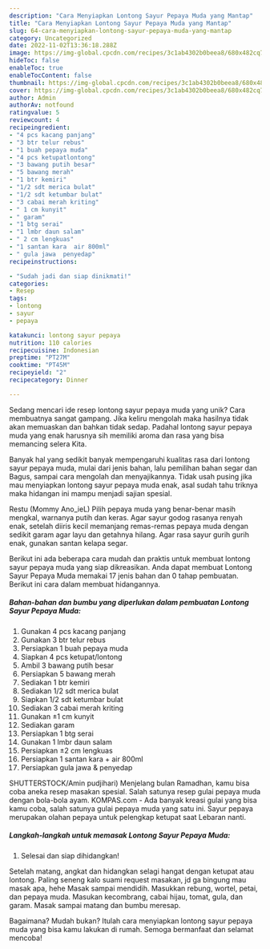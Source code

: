 ```yaml
---
description: "Cara Menyiapkan Lontong Sayur Pepaya Muda yang Mantap"
title: "Cara Menyiapkan Lontong Sayur Pepaya Muda yang Mantap"
slug: 64-cara-menyiapkan-lontong-sayur-pepaya-muda-yang-mantap
category: Uncategorized
date: 2022-11-02T13:36:18.288Z
image: https://img-global.cpcdn.com/recipes/3c1ab4302b0beea8/680x482cq70/lontong-sayur-pepaya-muda-foto-resep-utama.jpg
hideToc: false
enableToc: true
enableTocContent: false
thumbnail: https://img-global.cpcdn.com/recipes/3c1ab4302b0beea8/680x482cq70/lontong-sayur-pepaya-muda-foto-resep-utama.jpg
cover: https://img-global.cpcdn.com/recipes/3c1ab4302b0beea8/680x482cq70/lontong-sayur-pepaya-muda-foto-resep-utama.jpg
author: Admin
authorAv: notfound
ratingvalue: 5
reviewcount: 4
recipeingredient:
- "4 pcs kacang panjang"
- "3 btr telur rebus"
- "1 buah pepaya muda"
- "4 pcs ketupatlontong"
- "3 bawang putih besar"
- "5 bawang merah"
- "1 btr kemiri"
- "1/2 sdt merica bulat"
- "1/2 sdt ketumbar bulat"
- "3 cabai merah kriting"
- " 1 cm kunyit"
- " garam"
- "1 btg serai"
- "1 lmbr daun salam"
- " 2 cm lengkuas"
- "1 santan kara  air 800ml"
- " gula jawa  penyedap"
recipeinstructions:

- "Sudah jadi dan siap dinikmati!"
categories:
- Resep
tags:
- lontong
- sayur
- pepaya

katakunci: lontong sayur pepaya 
nutrition: 110 calories
recipecuisine: Indonesian
preptime: "PT27M"
cooktime: "PT45M"
recipeyield: "2"
recipecategory: Dinner

---
```





Sedang mencari ide resep lontong sayur pepaya muda yang unik? Cara membuatnya sangat gampang. Jika keliru mengolah maka hasilnya tidak akan memuaskan dan bahkan tidak sedap. Padahal lontong sayur pepaya muda yang enak harusnya sih memiliki aroma dan rasa yang bisa memancing selera Kita.





Banyak hal yang sedikit banyak mempengaruhi kualitas rasa dari lontong sayur pepaya muda, mulai dari jenis bahan, lalu pemilihan bahan segar dan Bagus, sampai cara mengolah dan menyajikannya. Tidak usah pusing jika mau menyiapkan lontong sayur pepaya muda enak,      asal sudah tahu triknya maka hidangan ini mampu menjadi sajian spesial.














Restu (Mommy Ano_ieL) Pilih pepaya muda yang benar-benar masih mengkal, warnanya putih dan keras. Agar sayur godog rasanya renyah enak, setelah diiris kecil memanjang remas-remas pepaya muda dengan sedikit garam agar layu dan getahnya hilang. Agar rasa sayur gurih gurih enak, gunakan santan kelapa segar.






Berikut ini ada beberapa cara mudah dan praktis untuk membuat lontong sayur pepaya muda yang siap dikreasikan. Anda dapat membuat Lontong Sayur Pepaya Muda memakai 17 jenis bahan dan 0 tahap pembuatan. Berikut ini cara dalam membuat hidangannya.

<!--inarticleads1-->

##### Bahan-bahan dan bumbu yang diperlukan dalam pembuatan Lontong Sayur Pepaya Muda:

1. Gunakan 4 pcs kacang panjang
1. Gunakan 3 btr telur rebus
1. Persiapkan 1 buah pepaya muda
1. Siapkan 4 pcs ketupat/lontong
1. Ambil 3 bawang putih besar
1. Persiapkan 5 bawang merah
1. Sediakan 1 btr kemiri
1. Sediakan 1/2 sdt merica bulat
1. Siapkan 1/2 sdt ketumbar bulat
1. Sediakan 3 cabai merah kriting
1. Gunakan  ±1 cm kunyit
1. Sediakan  garam
1. Persiapkan 1 btg serai
1. Gunakan 1 lmbr daun salam
1. Persiapkan  ±2 cm lengkuas
1. Persiapkan 1 santan kara + air 800ml
1. Persiapkan  gula jawa &amp; penyedap


SHUTTERSTOCK/Amin pudjihari) Menjelang bulan Ramadhan, kamu bisa coba aneka resep masakan spesial. Salah satunya resep gulai pepaya muda dengan bola-bola ayam. KOMPAS.com - Ada banyak kreasi gulai yang bisa kamu coba, salah satunya gulai pepaya muda yang satu ini. Sayur pepaya merupakan olahan pepaya untuk pelengkap ketupat saat Lebaran nanti. 

<!--inarticleads2-->

##### Langkah-langkah untuk memasak Lontong Sayur Pepaya Muda:


1. Selesai dan siap dihidangkan!

Setelah matang, angkat dan hidangkan selagi hangat dengan ketupat atau lontong. Paling seneng kalo suami request masakan, jd ga bingung mau masak apa, hehe Masak sampai mendidih. Masukkan rebung, wortel, petai, dan pepaya muda. Masukan kecombrang, cabai hijau, tomat, gula, dan garam. Masak sampai matang dan bumbu meresap. 

Bagaimana? Mudah bukan? Itulah cara menyiapkan lontong sayur pepaya muda yang bisa kamu lakukan di rumah. Semoga bermanfaat dan selamat mencoba!
